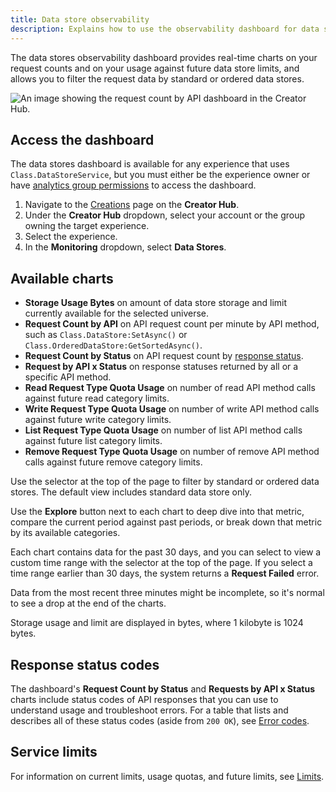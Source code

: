 ```yaml
---
title: Data store observability
description: Explains how to use the observability dashboard for data stores (DataStores).
---
```


The data stores observability dashboard provides real-time charts on your request counts and on your usage against future data store limits, and allows you to filter the request data by standard or ordered data stores.

![An image showing the request count by API dashboard in the Creator Hub.](../../assets/data/data-store/Data-Store-API.png)

## Access the dashboard

The data stores dashboard is available for any experience that uses `Class.DataStoreService`, but you must either be the experience owner or have [analytics group permissions](../../production/analytics/analytics-dashboard.md#grant-group-permission) to access the dashboard.

1. Navigate to the [Creations](https://create.roblox.com/dashboard/creations) page on the **Creator Hub**.
2. Under the **Creator Hub** dropdown, select your account or the group owning the target experience.
3. Select the experience.
4. In the **Monitoring** dropdown, select **Data Stores**.

## Available charts

- **Storage Usage Bytes** on amount of data store storage and limit currently available for the selected universe.
- **Request Count by API** on API request count per minute by API method, such as `Class.DataStore:SetAsync()` or `Class.OrderedDataStore:GetSortedAsync()`.
- **Request Count by Status** on API request count by [response status](#response-status-codes).
- **Request by API x Status** on response statuses returned by all or a specific API method.
- **Read Request Type Quota Usage** on number of read API method calls against future read category limits.
- **Write Request Type Quota Usage** on number of write API method calls against future write category limits.
- **List Request Type Quota Usage** on number of list API method calls against future list category limits.
- **Remove Request Type Quota Usage** on number of remove API method calls against future remove category limits.

Use the selector at the top of the page to filter by standard or ordered data stores. The default view includes standard data store only.

Use the **Explore** button next to each chart to deep dive into that metric, compare the current period against past periods, or break down that metric by its available categories.

Each chart contains data for the past 30 days, and you can select to view a custom time range with the selector at the top of the page. If you select a time range earlier than 30 days, the system returns a **Request Failed** error.

Data from the most recent three minutes might be incomplete, so it's normal to see a drop at the end of the charts.

Storage usage and limit are displayed in bytes, where 1 kilobyte is 1024 bytes.

## Response status codes

The dashboard's **Request Count by Status** and **Requests by API x Status** charts include status codes of API responses that you can use to understand usage and troubleshoot errors. For a table that lists and describes all of these status codes (aside from `200 OK`), see [Error codes](error-codes-and-limits.md#error-code-reference).

## Service limits

For information on current limits, usage quotas, and future limits, see [Limits](error-codes-and-limits.md#limits).

